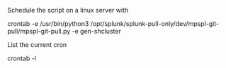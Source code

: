 Schedule the script on a linux server with

crontab -e /usr/bin/python3 /opt/splunk/splunk-pull-only/dev/mpspl-git-pull/mpspl-git-pull.py -e gen-shcluster

List the current cron

crontab -l

